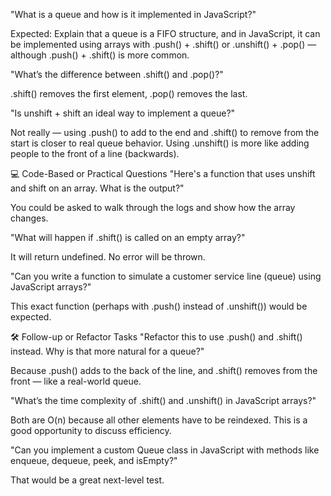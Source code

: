 "What is a queue and how is it implemented in JavaScript?"

Expected: Explain that a queue is a FIFO structure, and in JavaScript, it can be implemented using arrays with .push() + .shift() or .unshift() + .pop() — although .push() + .shift() is more common.

"What’s the difference between .shift() and .pop()?"

.shift() removes the first element, .pop() removes the last.

"Is unshift + shift an ideal way to implement a queue?"

Not really — using .push() to add to the end and .shift() to remove from the start is closer to real queue behavior. Using .unshift() is more like adding people to the front of a line (backwards).

💻 Code-Based or Practical Questions
"Here's a function that uses unshift and shift on an array. What is the output?"

You could be asked to walk through the logs and show how the array changes.

"What will happen if .shift() is called on an empty array?"

It will return undefined. No error will be thrown.

"Can you write a function to simulate a customer service line (queue) using JavaScript arrays?"

This exact function (perhaps with .push() instead of .unshift()) would be expected.

🛠️ Follow-up or Refactor Tasks
"Refactor this to use .push() and .shift() instead. Why is that more natural for a queue?"

Because .push() adds to the back of the line, and .shift() removes from the front — like a real-world queue.

"What’s the time complexity of .shift() and .unshift() in JavaScript arrays?"

Both are O(n) because all other elements have to be reindexed. This is a good opportunity to discuss efficiency.

"Can you implement a custom Queue class in JavaScript with methods like enqueue, dequeue, peek, and isEmpty?"

That would be a great next-level test.

